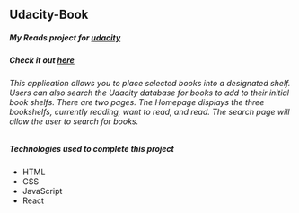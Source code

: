 ## Udacity-Book
##### My Reads project for [udacity](https://www.udacity.com)
##### Check it out [here](https://udacity-react-book.herokuapp.com/)

###### This application allows you to place selected books into a designated shelf. Users can also search the Udacity database for books to add to their initial book shelfs. There are two pages. The Homepage displays the three bookshelfs, currently reading, want to read, and read. The search page will allow the user to search for books.

##### Technologies used to complete this project
- HTML
- CSS
- JavaScript
- React
